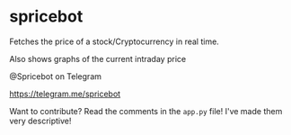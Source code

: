 # spricebot

Fetches the price of a stock/Cryptocurrency in real time.

Also shows graphs of the current intraday price

@Spricebot on Telegram

https://telegram.me/spricebot

Want to contribute? Read the comments in the `app.py` file! I've made them very descriptive!
